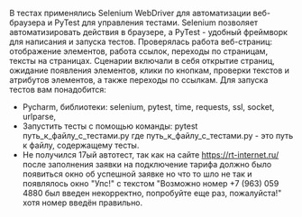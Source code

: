 В тестах применялись Selenium WebDriver для автоматизации веб-браузера и PyTest для управления тестами.
Selenium позволяет автоматизировать действия в браузере, а PyTest - удобный фреймворк для написания и запуска тестов.
Проверялась работа веб-страниц: отображение элементов, работа ссылок, переходы по страницам, тексты на страницах.
Сценарии включали в себя открытие страниц, ожидание появления элементов, клики по кнопкам, проверки текстов и атрибутов элементов, а также переходы по ссылкам.
Для запуска тестов вам понадобится:
- Pycharm, библиотеки: selenium, pytest, time, requests, ssl, socket, urlparse, 
- Запустить тесты с помощью команды: pytest путь_к_файлу_с_тестами.py где путь_к_файлу_с_тестами.py - это путь к файлу, содержащему тесты.
- Не получился 17ый автотест, так как на сайте https://rt-internet.ru/ после заполнения заявки на подключение тарифа должно было появиться окно об успешной заявке
  но что то шло не так и появлялось окно "Упс!" с текстом "Возможно номер +7 (963) 059 4880 был введен некорректно, попробуйте еще раз, пожалуйста!" хотя номер введён правильно.